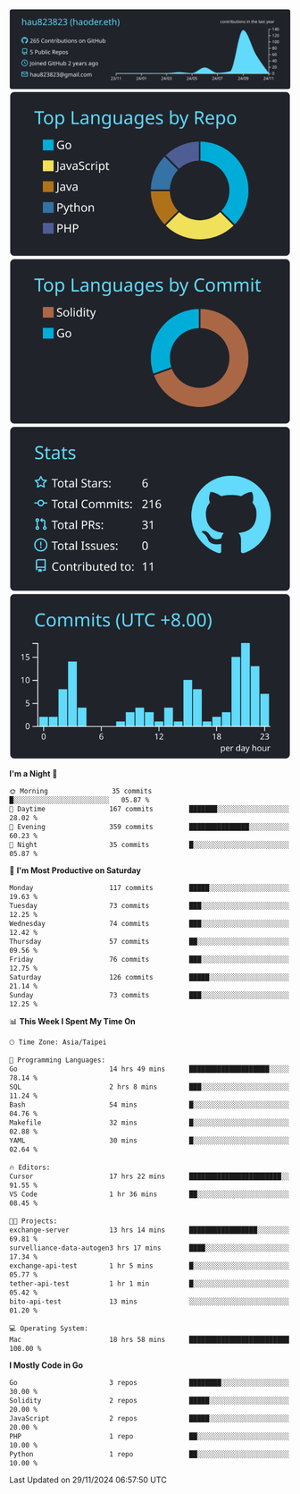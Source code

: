 [![](https://raw.githubusercontent.com/hau823823/hau823823/master/profile-summary-card-output/react/0-profile-details.svg)](https://github.com/vn7n24fzkq/github-profile-summary-cards)
[![](https://raw.githubusercontent.com/hau823823/hau823823/master/profile-summary-card-output/react/1-repos-per-language.svg)](https://github.com/vn7n24fzkq/github-profile-summary-cards) [![](https://raw.githubusercontent.com/hau823823/hau823823/master/profile-summary-card-output/react/2-most-commit-language.svg)](https://github.com/vn7n24fzkq/github-profile-summary-cards)
[![](https://raw.githubusercontent.com/hau823823/hau823823/master/profile-summary-card-output/react/3-stats.svg)](https://github.com/vn7n24fzkq/github-profile-summary-cards) [![](https://raw.githubusercontent.com/hau823823/hau823823/master/profile-summary-card-output/react/4-productive-time.svg)](https://github.com/vn7n24fzkq/github-profile-summary-cards)

<!--START_SECTION:waka-->
**I'm a Night 🦉** 

```text
🌞 Morning                35 commits          █░░░░░░░░░░░░░░░░░░░░░░░░   05.87 % 
🌆 Daytime                167 commits         ███████░░░░░░░░░░░░░░░░░░   28.02 % 
🌃 Evening                359 commits         ███████████████░░░░░░░░░░   60.23 % 
🌙 Night                  35 commits          █░░░░░░░░░░░░░░░░░░░░░░░░   05.87 % 
```
📅 **I'm Most Productive on Saturday** 

```text
Monday                   117 commits         █████░░░░░░░░░░░░░░░░░░░░   19.63 % 
Tuesday                  73 commits          ███░░░░░░░░░░░░░░░░░░░░░░   12.25 % 
Wednesday                74 commits          ███░░░░░░░░░░░░░░░░░░░░░░   12.42 % 
Thursday                 57 commits          ██░░░░░░░░░░░░░░░░░░░░░░░   09.56 % 
Friday                   76 commits          ███░░░░░░░░░░░░░░░░░░░░░░   12.75 % 
Saturday                 126 commits         █████░░░░░░░░░░░░░░░░░░░░   21.14 % 
Sunday                   73 commits          ███░░░░░░░░░░░░░░░░░░░░░░   12.25 % 
```


📊 **This Week I Spent My Time On** 

```text
🕑︎ Time Zone: Asia/Taipei

💬 Programming Languages: 
Go                       14 hrs 49 mins      ████████████████████░░░░░   78.14 % 
SQL                      2 hrs 8 mins        ███░░░░░░░░░░░░░░░░░░░░░░   11.24 % 
Bash                     54 mins             █░░░░░░░░░░░░░░░░░░░░░░░░   04.76 % 
Makefile                 32 mins             █░░░░░░░░░░░░░░░░░░░░░░░░   02.88 % 
YAML                     30 mins             █░░░░░░░░░░░░░░░░░░░░░░░░   02.64 % 

🔥 Editors: 
Cursor                   17 hrs 22 mins      ███████████████████████░░   91.55 % 
VS Code                  1 hr 36 mins        ██░░░░░░░░░░░░░░░░░░░░░░░   08.45 % 

🐱‍💻 Projects: 
exchange-server          13 hrs 14 mins      █████████████████░░░░░░░░   69.81 % 
survelliance-data-autogen3 hrs 17 mins       ████░░░░░░░░░░░░░░░░░░░░░   17.34 % 
exchange-api-test        1 hr 5 mins         █░░░░░░░░░░░░░░░░░░░░░░░░   05.77 % 
tether-api-test          1 hr 1 min          █░░░░░░░░░░░░░░░░░░░░░░░░   05.42 % 
bito-api-test            13 mins             ░░░░░░░░░░░░░░░░░░░░░░░░░   01.20 % 

💻 Operating System: 
Mac                      18 hrs 58 mins      █████████████████████████   100.00 % 
```

**I Mostly Code in Go** 

```text
Go                       3 repos             ████████░░░░░░░░░░░░░░░░░   30.00 % 
Solidity                 2 repos             █████░░░░░░░░░░░░░░░░░░░░   20.00 % 
JavaScript               2 repos             █████░░░░░░░░░░░░░░░░░░░░   20.00 % 
PHP                      1 repo              ██░░░░░░░░░░░░░░░░░░░░░░░   10.00 % 
Python                   1 repo              ██░░░░░░░░░░░░░░░░░░░░░░░   10.00 % 
```




 Last Updated on 29/11/2024 06:57:50 UTC
<!--END_SECTION:waka-->
